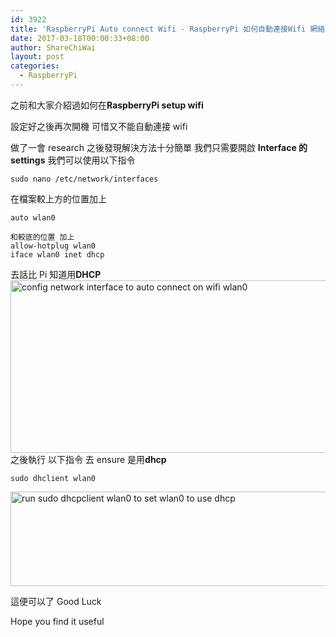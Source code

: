 ```yaml
---
id: 3922
title: 'RaspberryPi Auto connect Wifi - RaspberryPi 如何自動連接Wifi 網絡'
date: 2017-03-18T00:00:33+08:00
author: ShareChiWai
layout: post
categories:
  - RaspberryPi
---
```


之前和大家介紹過如何在**RaspberryPi setup wifi**

設定好之後再次開機
可惜又不能自動連接 wifi

做了一會 research 之後發現解決方法十分簡單
我們只需要開啟 **Interface 的 settings**
我們可以使用以下指令

```
sudo nano /etc/network/interfaces
```

在檔案較上方的位置加上

```
auto wlan0

和較底的位置 加上
allow-hotplug wlan0
iface wlan0 inet dhcp
```

去話比 Pi 知道用**DHCP**
<img class="alignnone size-large wp-image-3924" src="https://i1.wp.com/blog.sharechiwai.com/wp-content/uploads/2017/03/Piautoconnect.png?resize=625%2C276" alt="config network interface to auto connect on wifi wlan0" width="625" height="276"/>
之後執行 以下指令 去 ensure 是用**dhcp**

```
sudo dhclient wlan0
```

<img class="alignnone size-large wp-image-3923" src="https://i1.wp.com/blog.sharechiwai.com/wp-content/uploads/2017/03/wlan0dhcp.png?resize=625%2C151" alt="run sudo dhcpclient wlan0 to set wlan0 to use dhcp" width="625" height="151"/>

這便可以了
Good Luck

Hope you find it useful
